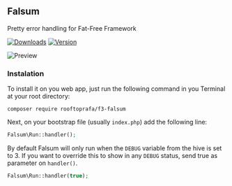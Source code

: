 ## Falsum
Pretty error handling for Fat-Free Framework

[![Downloads](https://img.shields.io/packagist/dm/rooftoprafa/f3-falsum.svg)](https://packagist.org/packages/rooftoprafa/f3-falsum)
[![Version](http://img.shields.io/packagist/v/rooftoprafa/f3-falsum.svg)](https://packagist.org/packages/rooftoprafa/f3-falsum)

![Preview](http://i.imgur.com/Wz5gJKy.jpg)

### Instalation

To install it on you web app, just run the following command in you Terminal at your root directory:

```
composer require rooftoprafa/f3-falsum
```

Next, on your bootstrap file (usually `index.php`) add the following line:

```php
Falsum\Run::handler();
```

By default Falsum will only run when the `DEBUG` variable from the hive is set to 3. If you want to override this to show in any `DEBUG` status, send true as parameter on `handler()`.

```php
Falsum\Run::handler(true);
```
